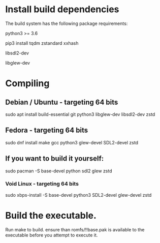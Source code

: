 # Install build dependencies
The build system has the following package requirements:

python3 >= 3.6

pip3 install tqdm zstandard xxhash

libsdl2-dev

libglew-dev

# Compiling
## Debian / Ubuntu - targeting 64 bits

sudo apt install build-essential git python3 libglew-dev libsdl2-dev zstd

## Fedora - targeting 64 bits
sudo dnf install make gcc python3 glew-devel SDL2-devel zstd


## If you want to build it yourself:
sudo pacman -S base-devel python sdl2 glew zstd

### Void Linux - targeting 64 bits
sudo xbps-install -S base-devel python3 SDL2-devel glew-devel zstd

# Build the executable.
Run make to build.  ensure than romfs/!!base.pak is available to the executable before you attempt to execute it.
